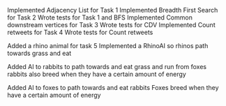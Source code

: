 Implemented Adjacency List for Task 1
Implemented Breadth First Search for Task 2
Wrote tests for Task 1 and BFS
Implemented Common downstream vertices for Task 3
Wrote tests for CDV
Implemented Count retweets for Task 4
Wrote tests for Count retweets

Added a rhino animal for task 5
Implemented a RhinoAI so rhinos path towards grass and eat

Added AI to rabbits to path towards and eat grass and run from foxes
rabbits also breed when they have a certain amount of energy

Added AI to foxes to path towards and eat rabbits
Foxes breed when they have a certain amount of energy
